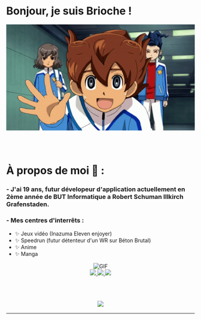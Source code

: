 # Bonjour, je suis Brioche !

<div align="center">
<img hight="300" width="700" alt="GIF" align="center" src="https://github.com/Brioche67/Brioche67/blob/main/inazuma-eleven-go-galaxy-inago-galaxy.gif">
</div>

</br>
</br>
</br>


# À propos de moi 💬 :

### - J'ai 19 ans, futur dévelopeur d'application actuellement en 2ème année de BUT Informatique a Robert Schuman Illkirch Grafenstaden.


### - Mes centres d'interrêts : 
- ✨ Jeux vidéo (Inazuma Eleven enjoyer)
- ✨ Speedrun (futur détenteur d'un WR sur Béton Brutal)
- ✨ Anime
- ✨ Manga
<div align="center">
<img hight="300" width="700" alt="GIF" align="center" src="https://github.com/Brioche67/Brioche67/blob/main/!csm.gif">
</div>

<div align="center">
  <a href="https://github.com/vn7n24fzkq/github-profile-summary-cards">
    <img src="https://github-profile-summary-cards.vercel.app/api/cards/profile-details?username=Brioche67&theme=github" />
  </a>
  <a href="https://github.com/vn7n24fzkq/github-profile-summary-cards">
    <img src="https://github-profile-summary-cards.vercel.app/api/cards/stats?username=Brioche67&theme=github" />
  </a>
  <a href="https://github.com/vn7n24fzkq/github-profile-summary-cards">
    <img src="https://github-profile-summary-cards.vercel.app/api/cards/repos-per-language?username=Brioche67&theme=github" />
  </a>
</div>

</br>
</br>
</br>
<p align="center" >  
  <a href="https://github.com/anuraghazra/github-readme-stats"> 
<img  src="https://github-readme-stats.vercel.app/api?username=Brioche67&&show_icons=true&theme=radical"/>
  </a>
  </p>

*************

